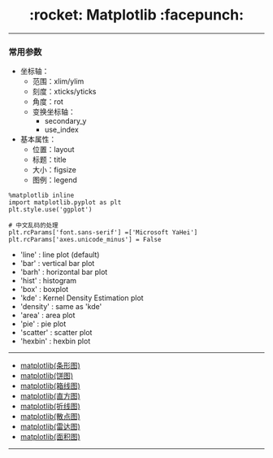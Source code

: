 <h1 align = "center">:rocket: Matplotlib :facepunch:</h1>

---
### 常用参数
- 坐标轴：
    - 范围：xlim/ylim
    - 刻度：xticks/yticks
    - 角度：rot
    - 变换坐标轴：
        - secondary_y
        - use_index
- 基本属性：
    - 位置：layout
    - 标题：title
    - 大小：figsize
	- 图例：legend
```
%matplotlib inline
import matplotlib.pyplot as plt
plt.style.use('ggplot')

# 中文乱码的处理
plt.rcParams['font.sans-serif'] =['Microsoft YaHei']
plt.rcParams['axes.unicode_minus'] = False
```

- 'line' : line plot (default)
- 'bar' : vertical bar plot
- 'barh' : horizontal bar plot
- 'hist' : histogram
- 'box' : boxplot
- 'kde' : Kernel Density Estimation plot
- 'density' : same as 'kde'
- 'area' : area plot
- 'pie' : pie plot
- 'scatter' : scatter plot
- 'hexbin' : hexbin plot


---
- [matplotlib(条形图)][1]
- [matplotlib(饼图)][2]
- [matplotlib(箱线图)][3]
- [matplotlib(直方图)][4]
- [matplotlib(折线图)][5]
- [matplotlib(散点图)][6]
- [matplotlib(雷达图)][7]
- [matplotlib(面积图)][8]


---
[1]: https://mp.weixin.qq.com/s?__biz=MzIxNjA2ODUzNg==&mid=2651435778&idx=1&sn=df430bcbaf2b285b47bdaf3fa6168405&chksm=8c73abd5bb0422c3c1b15639d63eb8677163a54f314059959edbe5340a19411ac8fcdd4f0f61&scene=21#wechat_redirect
[2]: https://mp.weixin.qq.com/s?__biz=MzIxNjA2ODUzNg==&mid=2651435782&idx=1&sn=56283c740c5f7b091abbde874061ece6&chksm=8c73abd1bb0422c720915adc56cc21b46a3433526946e82357f01799c0c6bc954bc756f42122&scene=21#wechat_redirect
[3]: https://mp.weixin.qq.com/s?__biz=MzIxNjA2ODUzNg==&mid=2651435787&idx=1&sn=f79ba08a1a0da7574fdf9fde4376b697&chksm=8c73abdcbb0422ca0f5ccc76e67032c13cc0c960ba921449b8c0da8bf55c0deb1b353c06ee63&scene=21#wechat_redirect
[4]: https://mp.weixin.qq.com/s?__biz=MzIxNjA2ODUzNg==&mid=2651435794&idx=1&sn=7dc745b1c4a732af1a05fdc7fb008f26&chksm=8c73abc5bb0422d35468036de663bb62abfaf04aca9224af0b5f028f3febf78b5c3f876733a4&scene=21#wechat_redirect
[5]: https://mp.weixin.qq.com/s?__biz=MzIxNjA2ODUzNg==&mid=2651435807&idx=1&sn=788a8baee32b69ad181a06557642ed2a&chksm=8c73abc8bb0422de3319686c3ea8b8fcc8bf9786e4ece52d063afe54ecbdcfa230623dfeb4b1&scene=21#wechat_redirect
[6]: https://mp.weixin.qq.com/s?__biz=MzIxNjA2ODUzNg==&mid=2651435814&idx=1&sn=c12e3113023f05e0cfafe637401923d6&chksm=8c73abf1bb0422e7c86f30de8249d53ed4b7d1be6bf7f52abc26d28985b40a48e330176d4d4b&scene=21#wechat_redirect
[7]: https://mp.weixin.qq.com/s/FnKnDk_e6PzVxyiJkyrnpg
[8]: https://mp.weixin.qq.com/s/neQTcJhTCl60vDOaHcElHQ
